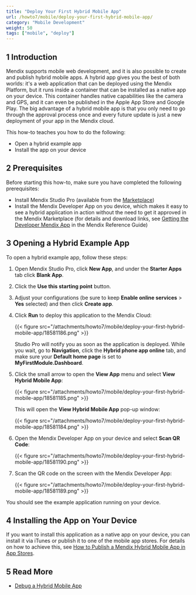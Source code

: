 ```yaml
---
title: "Deploy Your First Hybrid Mobile App"
url: /howto7/mobile/deploy-your-first-hybrid-mobile-app/
category: "Mobile Development"
weight: 50
tags: ["mobile", "deploy"]
---
```


## 1 Introduction

Mendix supports mobile web development, and it is also possible to create and publish hybrid mobile apps. A hybrid app gives you the best of both worlds: it's a web application that can be deployed using the Mendix Platform, but it runs inside a container that can be installed as a native app on your device. This container handles native capabilities like the camera and GPS, and it can even be published in the Apple App Store and Google Play. The big advantage of a hybrid mobile app is that you only need to go through the approval process once and every future update is just a new deployment of your app in the Mendix cloud.

This how-to teaches you how to do the following:

* Open a hybrid example app
* Install the app on your device

## 2 Prerequisites

Before starting this how-to, make sure you have completed the following prerequisites:

* Install Mendix Studio Pro (available from the [Marketplace](https://marketplace.mendix.com/link/studiopro/))
* Install the Mendix Developer App on you device, which makes it easy to see a hybrid application in action without the need to get it approved in the Mendix Marketplace (for details and download links, see [Getting the Developer Mendix App](/refguide7/getting-the-mendix-app/) in the Mendix Reference Guide)

## 3 Opening a Hybrid Example App

To open a hybrid example app, follow these steps:

1. Open Mendix Studio Pro, click **New App**, and under the **Starter Apps** tab click **Blank App**.
2. Click the **Use this starting point** button.
3. Adjust your configurations (be sure to keep **Enable online services** > **Yes** selected) and then click **Create app**.
4. Click **Run** to deploy this application to the Mendix Cloud:

    {{< figure src="/attachments/howto7/mobile/deploy-your-first-hybrid-mobile-app/18581186.png" >}} 

    Studio Pro will notify you as soon as the application is deployed. While you wait, go to **Navigation**, click the **Hybrid phone app online** tab, and make sure your **Default home page** is set to **MyFirstModule.Dashboard**.
5. Click the small arrow to open the **View App** menu and select **View Hybrid Mobile App**:

    {{< figure src="/attachments/howto7/mobile/deploy-your-first-hybrid-mobile-app/18581185.png" >}} 

    This will open the **View Hybrid Mobile App** pop-up window:

    {{< figure src="/attachments/howto7/mobile/deploy-your-first-hybrid-mobile-app/18581184.png" >}}

6. Open the Mendix Developer App on your device and select **Scan QR Code**:

    {{< figure src="/attachments/howto7/mobile/deploy-your-first-hybrid-mobile-app/18581190.png" >}}

7. Scan the QR code on the screen with the Mendix Developer App:

    {{< figure src="/attachments/howto7/mobile/deploy-your-first-hybrid-mobile-app/18581189.png" >}}

You should see the example application running on your device.

## 4 Installing the App on Your Device

If you want to install this application as a native app on your device, you can install it via iTunes or publish it to one of the mobile app stores. For details on how to achieve this, see [How to Publish a Mendix Hybrid Mobile App in App Stores](/howto7/mobile/publishing-a-mendix-hybrid-mobile-app-in-mobile-app-stores/).

## 5 Read More

* [Debug a Hybrid Mobile App](/howto7/mobile/debug-a-mobile-app/)
